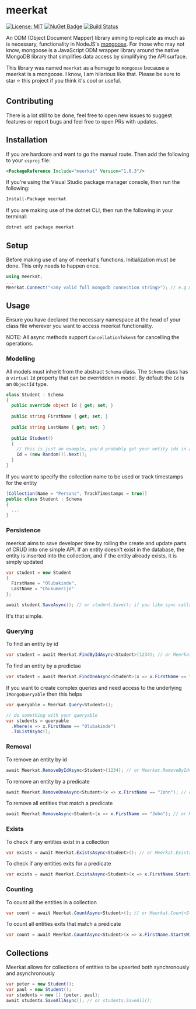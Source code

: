 # meerkat

[![License: MIT](https://img.shields.io/badge/License-MIT-yellow.svg)](LICENSE) [![NuGet Badge](https://buildstats.info/nuget/meerkat)](https://www.nuget.org/packages/meerkat) [![Build Status](https://app.travis-ci.com/bolorundurowb/meerkat.svg?branch=master)](https://app.travis-ci.com/bolorundurowb/meerkat)

An ODM (Object Document Mapper) library aiming to replicate as much as is necessary, functionality in NodeJS's [mongoose](https://www.npmjs.com/package/mongoose). For those who may not know, mongoose is a JavaScript ODM wrapper library around the native MongoDB library that simplifies data access by simplifying the API surface. 

This library was named `meerkat` as a homage to `mongoose` because a meerkat is a mongoose. I know, I am hilarious like that. Please be sure to star ⭐️ this project if you think it's cool or useful.

## Contributing

There is a lot still to be done, feel free to open new issues to suggest features or report bugs and feel free to open PRs with updates.

## Installation

If you are hardcore and want to go the manual route. Then add the following to your `csproj` file:

```xml
<PackageReference Include="meerkat" Version="1.0.3"/>
```

If you're using the Visual Studio package manager console, then run the following:

```cmd
Install-Package meerkat
```

If you are making use of the dotnet CLI, then run the following in your terminal:

```bash
dotnet add package meerkat
```

## Setup

Before making use of any of meerkat's functions. Initialization must be done. This only needs to happen once.

```csharp
using meerkat;
...
Meerkat.Connect("<any valid full mongodb connection string>"); // e.g mongodb://user:password@server-address:port/database-name?other-options
```


## Usage

Ensure you have declared the necessary namespace at the head of your class file wherever you want to access meerkat functionality.

NOTE: All async methods support `CancellationToken`s for cancelling the operations.

### Modelling

All models must inherit from the abstract `Schema` class. The `Schema` class has a `virtual` `Id` property that can be overridden in model. By default the `Id` is an `ObjectId` type.


```csharp
class Student : Schema
{
  public override object Id { get; set; }
  
  public string FirstName { get; set; }
  
  public string LastName { get; set; }
  
  public Student()
  {
    // this is just an example, you'd probably get your entity ids in a saner manner
    Id = (new Random()).Next();
  }
}
```

If you want to specify the collection name to be used or track timestamps for the entity

```csharp
[Collection(Name = "Persons", TrackTimestamps = true)]
public class Student : Schema
{
  ...
}
```

### Persistence

meerkat aims to save developer time by rolling the create and update parts of CRUD into one simple API. If an entity doesn't exist in the database, the entity is inserted into the collection, and if the entity already exists, it is simply updated

```csharp
var student = new Student
{
  FirstName = "Olubakinde",
  LastName = "Chukumerije"
};

await student.SaveAsync(); // or student.Save(); if you like sync calls
```

It's that simple.

### Querying

To find an entity by id

```csharp
var student = await Meerkat.FindByIdAsync<Student>(1234); // or Meerkat.FindById<Student>(1234); if you like sync calls
```

To find an entity by a predictae

```csharp
var student = await Meerkat.FindOneAsync<Student>(x => x.FirstName == "John"); // or Meerkat.FindOne(x => x.LastName == "Jane");
```

If you want to create complex queries and need access to the underlying `IMongoQueryable` then this helps

```csharp
var queryable = Meerkat.Query<Student>();

// do something with your queryable
var students = queryable
  .Where(x => x.FirstName == "Olubakinde")
  .ToListAsync();
```

### Removal

To remove an entity by id

```csharp
await Meerkat.RemoveByIdAsync<Student>(1234); // or Meerkat.RemoveById<Student>(1234); if you like sync calls
```

To remove an entity by a predicate

```csharp
await Meerkat.RemoveOneAsync<Student>(x => x.FirstName == "John"); // or Meerkat.RemoveOne(x => x.LastName == "Jane");
```

To remove all entities that match a predicate

```csharp
await Meerkat.RemoveAsync<Student>(x => x.FirstName == "John"); // or Meerkat.Remove(x => x.LastName == "Jane");
```

### Exists

To check if any entities exist in a collection

```csharp
var exists = await Meerkat.ExistsAsync<Student>(); // or Meerkat.Exists<Student>(); if you like sync calls
```

To check if any entities exits for a predicate

```csharp
var exists = await Meerkat.ExistsAsync<Student>(x => x.FirstName.StartsWith("Ja")); // or Meerkat.Exists<Student>(x => x.FirstName.StartsWith("Ja")); if you like sync calls
```

### Counting

To count all the entities in a collection

```csharp
var count = await Meerkat.CountAsync<Student>(); // or Meerkat.Count<Student>(); if you like sync calls
```

To count all entities exits that match a predicate

```csharp
var count = await Meerkat.CountAsync<Student>(x => x.FirstName.StartsWith("Ja")); // or Meerkat.Count<Student>(x => x.FirstName.StartsWith("Ja")); if you like sync calls
```


## Collections

Meerkat allows for collections of entities to be upserted both synchronously and asynchronously

```csharp
var peter = new Student();
var paul = new Student();
var students = new [] {peter, paul};
await students.SaveAllAsync(); // or students.SaveAll();
```
